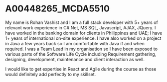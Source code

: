 # A00448265_MCDA5510

My name is Rohan Vashist and I am a full stack developer with 5+ years of relevant work experience in C#.Net, MS SQL, Javascript, AJAX, JQuery. I have worked in the banking domain for clients in Philippines and UAE; I have 1+ years of international on-site experience. I have also worked on a project in Java a few years back so I am comfortable with Java if and when required.
I was a Team Lead in my organisation so I have been exposed to various parts of the Software Life Cycle including Requirement gathering, designing, development, maintenance and client interaction as well.

I would like to get expertise in React and Agile during the course as those would definitely add perfectly to my skillset.
